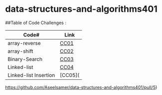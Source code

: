 # data-structures-and-algorithms401


##Table of Code Challenges :

Code#   |  Link
-----------|-----------
array-reverse     | [CC01](https://github.com/Aseelsamer/data-structures-and-algorithms401/tree/array-reverse)
array-shift      | [CC02](https://github.com/Aseelsamer/data-structures-and-algorithms401/tree/array-shift)
Binary-Search      | [CC03](https://github.com/Aseelsamer/data-structures-and-algorithms401/tree/array-binary-search)
Linked-list      | [CC04](https://github.com/Aseelsamer/data-structures-and-algorithms401/tree/linked-list)
Linked-list Insertion     | [CC05](
https://github.com/Aseelsamer/data-structures-and-algorithms401/pull/5)




